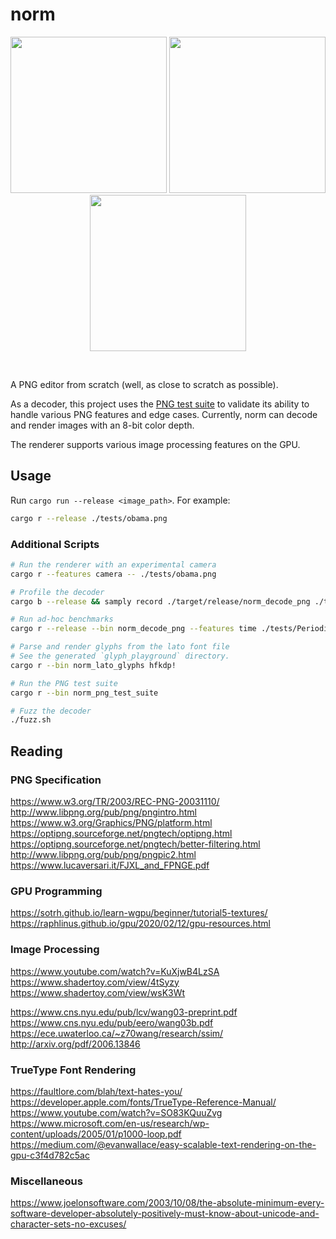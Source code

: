 # norm

<p align="center">
    <img src="obama-luma-gaussian-blur.png" width="250"/>
    <img src="obama-normal.png" width="250"/>
    <img src="obama-line-detection.png" width="250"/>
</p>
<br>

A PNG editor from scratch (well, as close to scratch as possible).

As a decoder, this project uses the [PNG test suite](http://www.schaik.com/pngsuite/) to validate its ability to handle
various PNG features and edge cases. Currently, norm can decode and render images with an 8-bit color depth.

The renderer supports various image processing features on the GPU.

## Usage

Run `cargo run --release <image_path>`. For example:

```bash
cargo r --release ./tests/obama.png
```

### Additional Scripts

```bash
# Run the renderer with an experimental camera
cargo r --features camera -- ./tests/obama.png

# Profile the decoder
cargo b --release && samply record ./target/release/norm_decode_png ./tests/reagan.png

# Run ad-hoc benchmarks
cargo r --release --bin norm_decode_png --features time ./tests/Periodic_table_large.png

# Parse and render glyphs from the lato font file
# See the generated `glyph_playground` directory.
cargo r --bin norm_lato_glyphs hfkdp!

# Run the PNG test suite
cargo r --bin norm_png_test_suite

# Fuzz the decoder
./fuzz.sh
```

## Reading

### PNG Specification

https://www.w3.org/TR/2003/REC-PNG-20031110/<br>
http://www.libpng.org/pub/png/pngintro.html<br>
https://www.w3.org/Graphics/PNG/platform.html<br>
https://optipng.sourceforge.net/pngtech/optipng.html<br>
https://optipng.sourceforge.net/pngtech/better-filtering.html<br>
http://www.libpng.org/pub/png/pngpic2.html<br>
https://www.lucaversari.it/FJXL_and_FPNGE.pdf<br>

### GPU Programming

https://sotrh.github.io/learn-wgpu/beginner/tutorial5-textures/<br>
https://raphlinus.github.io/gpu/2020/02/12/gpu-resources.html<br>

### Image Processing

https://www.youtube.com/watch?v=KuXjwB4LzSA<br>
https://www.shadertoy.com/view/4tSyzy<br>
https://www.shadertoy.com/view/wsK3Wt<br>

https://www.cns.nyu.edu/pub/lcv/wang03-preprint.pdf<br>
https://www.cns.nyu.edu/pub/eero/wang03b.pdf<br>
https://ece.uwaterloo.ca/~z70wang/research/ssim/<br>
http://arxiv.org/pdf/2006.13846<br>

### TrueType Font Rendering

https://faultlore.com/blah/text-hates-you/<br>
https://developer.apple.com/fonts/TrueType-Reference-Manual/<br>
https://www.youtube.com/watch?v=SO83KQuuZvg<br>
https://www.microsoft.com/en-us/research/wp-content/uploads/2005/01/p1000-loop.pdf<br>
https://medium.com/@evanwallace/easy-scalable-text-rendering-on-the-gpu-c3f4d782c5ac<br>

### Miscellaneous

https://www.joelonsoftware.com/2003/10/08/the-absolute-minimum-every-software-developer-absolutely-positively-must-know-about-unicode-and-character-sets-no-excuses/<br>
